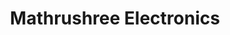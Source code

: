 ---
title: "Mathrushree Electronics"
url: /tirthahalli/mathrushree-electronics/
shop: Elektronik
---